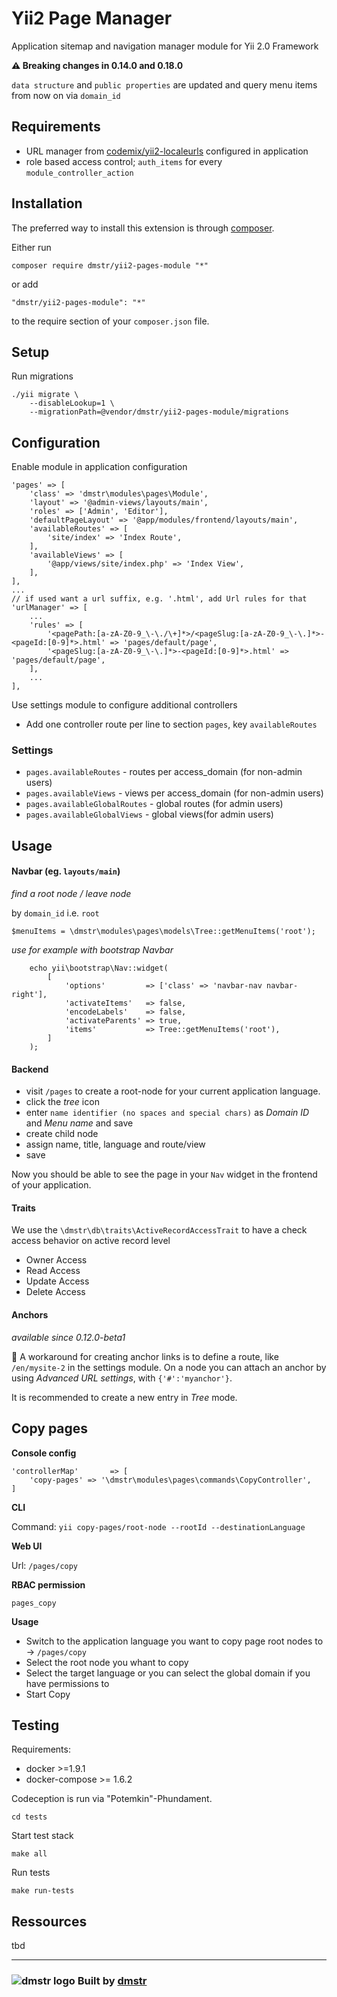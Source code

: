 Yii2 Page Manager
=================

Application sitemap and navigation manager module for Yii 2.0 Framework

**:warning: Breaking changes in 0.14.0 and 0.18.0**

`data structure` and `public properties` are updated and query menu items from now on via `domain_id`

Requirements
------------

- URL manager from [codemix/yii2-localeurls](https://github.com/codemix/yii2-localeurls) configured in application
- role based access control; `auth_items` for every `module_controller_action`


Installation
------------

The preferred way to install this extension is through [composer](http://getcomposer.org/download/).

Either run

```
composer require dmstr/yii2-pages-module "*"
```

or add

```
"dmstr/yii2-pages-module": "*"
```

to the require section of your `composer.json` file.


Setup
-----

Run migrations

```
./yii migrate \
    --disableLookup=1 \
    --migrationPath=@vendor/dmstr/yii2-pages-module/migrations
```


Configuration
-------------

Enable module in application configuration

```
'pages' => [
	'class' => 'dmstr\modules\pages\Module',
	'layout' => '@admin-views/layouts/main',
	'roles' => ['Admin', 'Editor'],
	'defaultPageLayout' => '@app/modules/frontend/layouts/main',
	'availableRoutes' => [
		'site/index' => 'Index Route',
	],
	'availableViews' => [
		'@app/views/site/index.php' => 'Index View',
	],
],
...
// if used want a url suffix, e.g. '.html', add Url rules for that
'urlManager' => [
	...
	'rules' => [
		'<pagePath:[a-zA-Z0-9_\-\./\+]*>/<pageSlug:[a-zA-Z0-9_\-\.]*>-<pageId:[0-9]*>.html' => 'pages/default/page',
		'<pageSlug:[a-zA-Z0-9_\-\.]*>-<pageId:[0-9]*>.html' => 'pages/default/page',
	],
	...
],
```

Use settings module to configure additional controllers

- Add one controller route per line to section `pages`, key `availableRoutes`

### Settings

- `pages.availableRoutes` - routes per access_domain (for non-admin users)
- `pages.availableViews` - views per access_domain (for non-admin users)
- `pages.availableGlobalRoutes` - global routes (for admin users)
- `pages.availableGlobalViews` - global views(for admin users)


Usage
-----

#### Navbar (eg. `layouts/main`) 

*find a root node / leave node*

by `domain_id` i.e. `root` 

```
$menuItems = \dmstr\modules\pages\models\Tree::getMenuItems('root');
```

*use for example with bootstrap Navbar*

```
    echo yii\bootstrap\Nav::widget(
        [
            'options'         => ['class' => 'navbar-nav navbar-right'],
            'activateItems'   => false,
            'encodeLabels'    => false,
            'activateParents' => true,
            'items'           => Tree::getMenuItems('root'),
        ]
    );
```

#### Backend

- visit `/pages` to create a root-node for your current application language.
- click the *tree* icon
- enter `name identifier (no spaces and special chars)` as *Domain ID* and *Menu name* and save
- create child node
- assign name, title, language and route/view
- save

Now you should be able to see the page in your `Nav` widget in the frontend of your application.

#### Traits

We use the `\dmstr\db\traits\ActiveRecordAccessTrait` to have a check access behavior on active record level

- Owner Access
- Read Access
- Update Access
- Delete Access


#### Anchors

*available since 0.12.0-beta1*

:construction_worker: A workaround for creating anchor links is to define a route, like `/en/mysite-2` in the settings module.
On a node you can attach an anchor by using *Advanced URL settings*, with `{'#':'myanchor'}`.

It is recommended to create a new entry in *Tree* mode.


Copy pages
---

**Console config**

```
'controllerMap'       => [
	'copy-pages' => '\dmstr\modules\pages\commands\CopyController',
]
```

**CLI**

Command: `yii copy-pages/root-node --rootId --destinationLanguage`

**Web UI**

Url: `/pages/copy`

**RBAC permission**

`pages_copy`

**Usage**

* Switch to the application language you want to copy page root nodes to -> `/pages/copy`
* Select the root node you whant to copy
* Select the target language or you can select the global domain if you have permissions to
* Start Copy


Testing
-------

Requirements:

 - docker >=1.9.1
 - docker-compose >= 1.6.2

Codeception is run via "Potemkin"-Phundament.


    cd tests

Start test stack    
    
    make all

Run tests

    make run-tests
    

Ressources
----------

tbd

---

### ![dmstr logo](http://t.phundament.com/dmstr-16-cropped.png) Built by [dmstr](http://diemeisterei.de)
